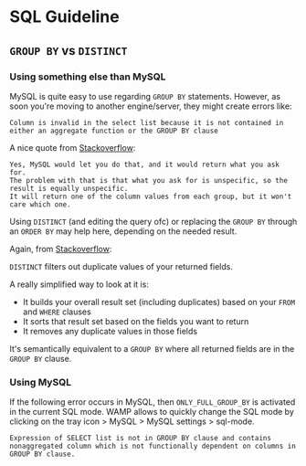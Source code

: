 # SQL Guideline

## `GROUP BY` vs `DISTINCT`

### Using something else than MySQL

MySQL is quite easy to use regarding `GROUP BY` statements. However, as soon you're moving to another engine/server, they might create errors like:

`Column is invalid in the select list because it is not contained in either an aggregate function or the GROUP BY clause`

A nice quote from [Stackoverflow](https://stackoverflow.com/questions/1122436/sql-server-group-by-error):

```
Yes, MySQL would let you do that, and it would return what you ask for. 
The problem with that is that what you ask for is unspecific, so the result is equally unspecific. 
It will return one of the column values from each group, but it won't care which one.
```

Using `DISTINCT` (and editing the query ofc) or replacing the `GROUP BY` through an `ORDER BY` may help here, depending on the needed result. 


Again, from [Stackoverflow](https://stackoverflow.com/questions/8992804/how-sqls-distinct-clause-works):

`DISTINCT` filters out duplicate values of your returned fields.

A really simplified way to look at it is:

- It builds your overall result set (including duplicates) based on your `FROM` and `WHERE` clauses
- It sorts that result set based on the fields you want to return
- It removes any duplicate values in those fields

It's semantically equivalent to a `GROUP BY`  where all returned fields are in the `GROUP BY` clause.


### Using MySQL

If the following error occurs in MySQL, then `ONLY_FULL_GROUP_BY` is activated in the current SQL mode. WAMP allows to quickly change the SQL mode by clicking on the tray icon > MySQL > MySQL settings > sql-mode.

`Expression of SELECT list is not in GROUP BY clause and contains nonaggregated column which is not functionally dependent on columns in GROUP BY clause.`
